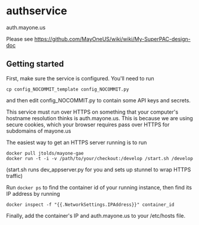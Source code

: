 # authservice

auth.mayone.us

Please see https://github.com/MayOneUS/wiki/wiki/My-SuperPAC-design-doc

## Getting started

First, make sure the service is configured. You'll need to run

    cp config_NOCOMMIT_template config_NOCOMMIT.py

and then edit config_NOCOMMIT.py to contain some API keys and secrets.

This service must run over HTTPS on something that your computer's hostname
resolution thinks is auth.mayone.us. This is because we are using secure
cookies, which your browser requires pass over HTTPS for subdomains of
mayone.us

The easiest way to get an HTTPS server running is to run

    docker pull jtolds/mayone-gae
    docker run -t -i -v /path/to/your/checkout:/develop /start.sh /develop

(start.sh runs dev_appserver.py for you and sets up stunnel to wrap HTTPS
 traffic)

Run `docker ps` to find the container id of your running instance, then find
its IP address by running

    docker inspect -f "{{.NetworkSettings.IPAddress}}" container_id

Finally, add the container's IP and auth.mayone.us to your /etc/hosts file.
